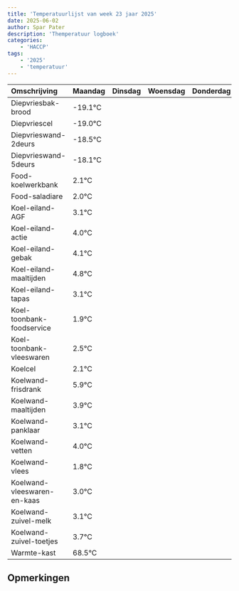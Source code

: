 ```yaml
---
title: 'Temperatuurlijst van week 23 jaar 2025'
date: 2025-06-02
author: Spar Pater
description: 'Themperatuur logboek'
categories:
    - 'HACCP'
tags:
    - '2025'
    - 'temperatuur'
---
```

|Omschrijving|Maandag|Dinsdag|Woensdag|Donderdag|Vrijdag|Zaterdag|Zondag|
|:---|:---|:---|:---|:---|:---|:---|:---|
|Diepvriesbak-brood|-19.1°C| | | | | | |
|Diepvriescel|-19.0°C| | | | | | |
|Diepvrieswand-2deurs|-18.5°C| | | | | | |
|Diepvrieswand-5deurs|-18.1°C| | | | | | |
|Food-koelwerkbank|2.1°C| | | | | | |
|Food-saladiare|2.0°C| | | | | | |
|Koel-eiland-AGF|3.1°C| | | | | | |
|Koel-eiland-actie|4.0°C| | | | | | |
|Koel-eiland-gebak|4.1°C| | | | | | |
|Koel-eiland-maaltijden|4.8°C| | | | | | |
|Koel-eiland-tapas|3.1°C| | | | | | |
|Koel-toonbank-foodservice|1.9°C| | | | | | |
|Koel-toonbank-vleeswaren|2.5°C| | | | | | |
|Koelcel|2.1°C| | | | | | |
|Koelwand-frisdrank|5.9°C| | | | | | |
|Koelwand-maaltijden|3.9°C| | | | | | |
|Koelwand-panklaar|3.1°C| | | | | | |
|Koelwand-vetten|4.0°C| | | | | | |
|Koelwand-vlees|1.8°C| | | | | | |
|Koelwand-vleeswaren-en-kaas|3.0°C| | | | | | |
|Koelwand-zuivel-melk|3.1°C| | | | | | |
|Koelwand-zuivel-toetjes|3.7°C| | | | | | |
|Warmte-kast|68.5°C| | | | | | |

## Opmerkingen


